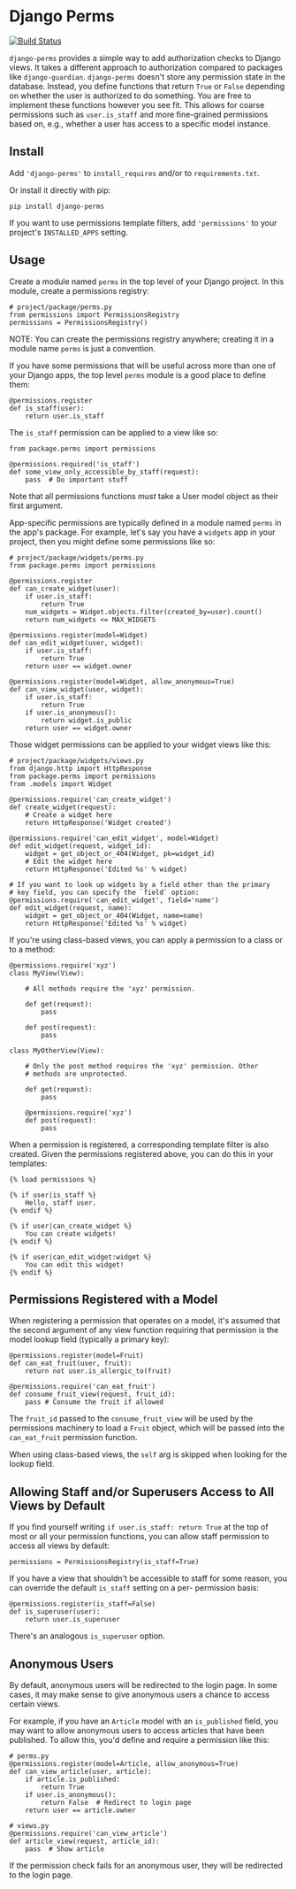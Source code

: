 # Django Perms

[![Build Status](https://travis-ci.org/PSU-OIT-ARC/django-perms.svg?branch=develop)](https://travis-ci.org/PSU-OIT-ARC/django-perms)

`django-perms` provides a simple way to add authorization checks to
Django views. It takes a different approach to authorization compared to
packages like `django-guardian`. `django-perms` doesn't store any
permission state in the database. Instead, you define functions that
return `True` or `False` depending on whether the user is authorized to
do something. You are free to implement these functions however you see
fit. This allows for coarse permissions such as `user.is_staff` and more
fine-grained permissions based on, e.g., whether a user has access to
a specific model instance.

## Install

Add `'django-perms'` to `install_requires` and/or to `requirements.txt`.

Or install it directly with pip:

    pip install django-perms

If you want to use permissions template filters, add `'permissions'` to
your project's `INSTALLED_APPS` setting.

## Usage

Create a module named `perms` in the top level of your Django project.
In this module, create a permissions registry:

    # project/package/perms.py
    from permissions import PermissionsRegistry
    permissions = PermissionsRegistry()

NOTE: You can create the permissions registry anywhere; creating it in
a module name `perms` is just a convention.

If you have some permissions that will be useful across more than one of
your Django apps, the top level `perms` module is a good place to define
them:

    @permissions.register
    def is_staff(user):
        return user.is_staff

The `is_staff` permission can be applied to a view like so:

    from package.perms import permissions

    @permissions.required('is_staff')
    def some_view_only_accessible_by_staff(request):
        pass  # Do important stuff

Note that all permissions functions *must* take a User model object as
their first argument.

App-specific permissions are typically defined in a module named `perms`
in the app's package. For example, let's say you have a `widgets` app in
your project, then you might define some permissions like so:

    # project/package/widgets/perms.py
    from package.perms import permissions

    @permissions.register
    def can_create_widget(user):
        if user.is_staff:
            return True
        num_widgets = Widget.objects.filter(created_by=user).count()
        return num_widgets <= MAX_WIDGETS

    @permissions.register(model=Widget)
    def can_edit_widget(user, widget):
        if user.is_staff:
            return True
        return user == widget.owner

    @permissions.register(model=Widget, allow_anonymous=True)
    def can_view_widget(user, widget):
        if user.is_staff:
            return True
        if user.is_anonymous():
            return widget.is_public
        return user == widget.owner

Those widget permissions can be applied to your widget views like this:

    # project/package/widgets/views.py
    from django.http import HttpResponse
    from package.perms import permissions
    from .models import Widget

    @permissions.require('can_create_widget')
    def create_widget(request):
        # Create a widget here
        return HttpResponse('Widget created')

    @permissions.require('can_edit_widget', model=Widget)
    def edit_widget(request, widget_id):
        widget = get_object_or_404(Widget, pk=widget_id)
        # Edit the widget here
        return HttpResponse('Edited %s' % widget)

    # If you want to look up widgets by a field other than the primary
    # key field, you can specify the `field` option:
    @permissions.require('can_edit_widget', field='name')
    def edit_widget(request, name):
        widget = get_object_or_404(Widget, name=name)
        return HttpResponse('Edited %s' % widget)

If you're using class-based views, you can apply a permission to a class
or to a method:

    @permissions.require('xyz')
    class MyView(View):

        # All methods require the 'xyz' permission.

        def get(request):
            pass

        def post(request):
            pass

    class MyOtherView(View):

        # Only the post method requires the 'xyz' permission. Other
        # methods are unprotected.

        def get(request):
            pass

        @permissions.require('xyz')
        def post(request):
            pass

When a permission is registered, a corresponding template filter is also
created. Given the permissions registered above, you can do this in your
templates:

    {% load permissions %}

    {% if user|is_staff %}
        Hello, staff user.
    {% endif %}

    {% if user|can_create_widget %}
        You can create widgets!
    {% endif %}

    {% if user|can_edit_widget:widget %}
        You can edit this widget!
    {% endif %}

## Permissions Registered with a Model

When registering a permission that operates on a model, it's assumed
that the second argument of any view function requiring that permission
is the model lookup field (typically a primary key):

    @permissions.register(model=Fruit)
    def can_eat_fruit(user, fruit):
        return not user.is_allergic_to(fruit)

    @permissions.require('can_eat_fruit')
    def consume_fruit_view(request, fruit_id):
        pass # Consume the fruit if allowed

The `fruit_id` passed to the `consume_fruit_view` will be used by the
permissions machinery to load a `Fruit` object, which will be passed
into the `can_eat_fruit` permission function.

When using class-based views, the `self` arg is skipped when looking for
the lookup field.

## Allowing Staff and/or Superusers Access to All Views by Default

If you find yourself writing `if user.is_staff: return True` at the top
of most or all your permission functions, you can allow staff permission
to access all views by default:

    permissions = PermissionsRegistry(is_staff=True)

If you have a view that shouldn't be accessible to staff for some
reason, you can override the default `is_staff` setting on a per-
permission basis:

    @permissions.register(is_staff=False)
    def is_superuser(user):
        return user.is_superuser

There's an analogous `is_superuser` option.

## Anonymous Users

By default, anonymous users will be redirected to the login page. In
some cases, it may make sense to give anonymous users a chance to access
certain views.

For example, if you have an `Article` model with an `is_published`
field, you may want to allow anonymous users to access articles that
have been published. To allow this, you'd define and require a
permission like this:

    # perms.py
    @permissions.register(model=Article, allow_anonymous=True)
    def can_view_article(user, article):
        if article.is_published:
            return True
        if user.is_anonymous():
            return False  # Redirect to login page
        return user == article.owner

    # views.py
    @permissions.require('can_view_article')
    def article_view(request, article_id):
        pass  # Show article

If the permission check fails for an anonymous user, they will be
redirected to the login page.
